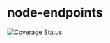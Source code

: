 # node-endpoints
[![Coverage Status](https://coveralls.io/repos/github/kirengaboris/node-endpoints/badge.svg?branch=ft-node-endpoints)](https://coveralls.io/github/kirengaboris/node-endpoints?branch=ft-node-endpoints)
